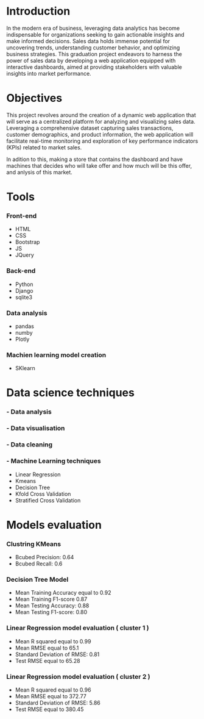 # Introduction

In the modern era of business, leveraging data analytics has become indispensable for organizations seeking to gain actionable insights and make informed decisions. Sales data holds immense potential for uncovering trends, understanding customer behavior, and optimizing business strategies. This graduation project endeavors to harness the power of sales data by developing a web application equipped with interactive dashboards, aimed at providing stakeholders with valuable insights into market performance.

# Objectives

This project revolves around the creation of a dynamic web application that will serve as a centralized platform for analyzing and visualizing sales data. Leveraging a comprehensive dataset capturing sales transactions, customer demographics, and product information, the web application will facilitate real-time monitoring and exploration of key performance indicators (KPIs) related to market sales.

In adition to this, making a store that contains the dashboard and have machines that decides who will take offer and how much will be this offer, and anlysis of this market.   

# Tools

### Front-end

- HTML 
- CSS
- Bootstrap
- JS
- JQuery
 
### Back-end
- Python
- Django
- sqlite3

### Data analysis
- pandas
- numby
- Plotly
### Machien learning model creation
- SKlearn
# Data science techniques

### - Data analysis 

### - Data visualisation
### - Data cleaning

### - Machine Learning techniques
- Linear Regression
- Kmeans
- Decision Tree
- Kfold Cross Validation
- Stratified Cross Validation

# Models evaluation

### Clustring KMeans
- Bcubed Precision: 0.64
- Bcubed Recall: 0.6

### Decision Tree Model
- Mean Training Accuracy equal to 0.92
- Mean Training F1-score 0.87
- Mean Testing Accuracy: 0.88
- Mean Testing F1-score:  0.80

### Linear Regression model evaluation ( cluster 1 ) 
- Mean R squared equal to 0.99
- Mean RMSE equal to 65.1 
- Standard Deviation of RMSE: 0.81
- Test RMSE equal to 65.28

### Linear Regression model evaluation ( cluster 2 )
- Mean R squared equal to 0.96
- Mean RMSE equal to 372.77 
- Standard Deviation of RMSE: 5.86
- Test RMSE equal to 380.45